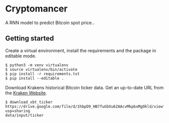 # Cryptomancer
A RNN model to predict Bitcoin spot price..

## Getting started
Create a virtual environment, install the requirements and the package in
editable mode.
```
$ python3 -m venv virtualenv
$ source virtualenv/bin/activate
$ pip install -r requirements.txt
$ pip install --editable .  
```
Download Krakens historical Bitcoin ticker data. Get an up-to-date URL from the [Kraken Website](https://support.kraken.com/hc/en-us/articles/360047543791-Downloadable-historical-market-data-time-and-sales-).
```
$ download_xbt_ticker
https://drive.google.com/file/d/1hbpD9_HB7fuGbXu6ZAAcvMkpbxMgOkld/view?usp=sharing
data/input/ticker
```

